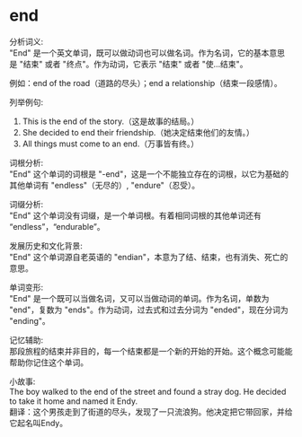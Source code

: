 # end

分析词义:  
"End" 是一个英文单词，既可以做动词也可以做名词。作为名词，它的基本意思是 "结束" 或者 "终点"。作为动词，它表示 "结束" 或者 "使…结束"。

  

例如：end of the road（道路的尽头）；end a relationship（结束一段感情）。

  

列举例句:

  

1.  This is the end of the story.（这是故事的结局。）
2.  She decided to end their friendship.（她决定结束他们的友情。）
3.  All things must come to an end.（万事皆有终。）

  

词根分析:  
"End" 这个单词的词根是 "-end"，这是一个不能独立存在的词根，以它为基础的其他单词有 "endless"（无尽的）, "endure"（忍受）。

  

词缀分析:  
"End" 这个单词没有词缀，是一个单词根。有着相同词根的其他单词还有 “endless”，“endurable”。

  

发展历史和文化背景:  
"End" 这个单词源自老英语的 "endian"，本意为了结、结束，也有消失、死亡的意思。

  

单词变形:  
"End" 是一个既可以当做名词，又可以当做动词的单词。作为名词，单数为 "end"，复数为 "ends"。作为动词，过去式和过去分词为 "ended"，现在分词为 "ending"。

  

记忆辅助:  
那段旅程的结束并非目的，每一个结束都是一个新的开始的开始。这个概念可能能帮助你记住这个单词。

  

小故事:  
The boy walked to the end of the street and found a stray dog. He decided to take it home and named it Endy.  
翻译：这个男孩走到了街道的尽头，发现了一只流浪狗。他决定把它带回家，并给它起名叫Endy。
